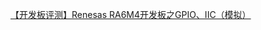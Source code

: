[【开发板评测】Renesas RA6M4开发板之GPIO、IIC（模拟）](https://club.rt-thread.org/ask/article/36fe553196532ddd.html "【开发板评测】Renesas RA6M4开发板之GPIO、IIC（模拟）")